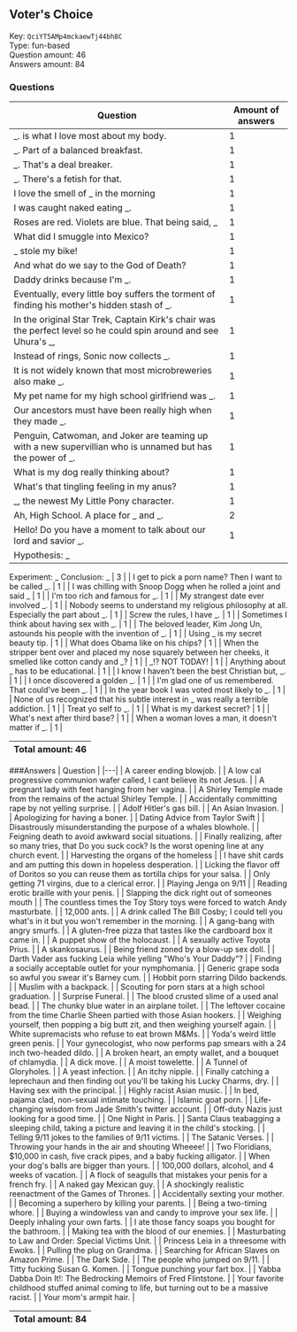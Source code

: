 ## Voter's Choice
Key: `QciYT5AMp4mckaewTj44bh8C`  
Type: fun-based  
Question amount: 46  
Answers amount: 84
### Questions
| Question | Amount of answers |
|---|---|
| _. is what I love most about my body. | 1 |
| _. Part of a balanced breakfast. | 1 |
| _. That's a deal breaker. | 1 |
| _. There's a fetish for that. | 1 |
| I love the smell of _ in the morning | 1 |
| I was caught naked eating _. | 1 |
| Roses are red. Violets are blue. That being said, _ | 1 |
| What did I smuggle into Mexico? | 1 |
| _ stole my bike! | 1 |
| And what do we say to the God of Death? | 1 |
| Daddy drinks because I'm _. | 1 |
| Eventually, every little boy suffers the torment of finding his mother's hidden stash of _. | 1 |
| In the original Star Trek, Captain Kirk's chair was the perfect level so he could spin around and see Uhura's _, | 1 |
| Instead of rings, Sonic now collects _. | 1 |
| It is not widely known that most microbreweries also make _. | 1 |
| My pet name for my high school girlfriend was _. | 1 |
| Our ancestors must have been really high when they made _. | 1 |
| Penguin, Catwoman, and Joker are teaming up with a new supervillian who is unnamed but has the power of _. | 1 |
| What is my dog really thinking about? | 1 |
| What's that tingling feeling in my anus? | 1 |
| _, the newest My Little Pony character. | 1 |
| Ah, High School. A place for _ and _. | 2 |
| Hello! Do you have a moment to talk about our lord and savior _. | 1 |
| Hypothesis: _
Experiment: _
Conclusion: _ | 3 |
| I get to pick a porn name? Then I want to be called _. | 1 |
| I was chilling with Snoop Dogg when he rolled a joint and said _ | 1 |
| I'm too rich and famous for _. | 1 |
| My strangest date ever involved _. | 1 |
| Nobody seems to understand my religious philosophy at all. Especially the part about _. | 1 |
| Screw the rules, I have _. | 1 |
| Sometimes I think about having sex with _. | 1 |
| The beloved leader, Kim Jong Un, astounds his people with the invention of _. | 1 |
| Using _ is my secret beauty tip. | 1 |
| What does Obama like on his chips? | 1 |
| When the stripper bent over and placed my nose squarely between her cheeks, it smelled like cotton candy and _? | 1 |
| _!? NOT TODAY! | 1 |
| Anything about _ has to be educational. | 1 |
| I know I haven't been the best Christian but, _. | 1 |
| I once discovered a golden _. | 1 |
| I'm glad one of us remembered. That could've been _. | 1 |
| In the year book I was voted most likely to _. | 1 |
| None of us recognized that his subtle interest in _ was really a terrible addiction. | 1 |
| Treat yo self to _. | 1 |
| What is my darkest secret? | 1 |
| What's next after third base? | 1 |
| When a woman loves a man, it doesn't matter if _. | 1 |

|Total amount: 46|
|---|

###Answers
| Question |
|---|
| A career ending blowjob. |
| A low cal progressive communion wafer called, I cant believe its not Jesus. |
| A pregnant lady with feet hanging from her vagina. |
| A Shirley Temple made from the remains of the actual Shirley Temple. |
| Accidentally committing rape by not yelling surprise. |
| Adolf Hitler's gas bill. |
| An Asian Invasion. |
| Apologizing for having a boner. |
| Dating Advice from Taylor Swift |
| Disastrously misunderstanding the purpose of a whales blowhole. |
| Feigning death to avoid awkward social situations. |
| Finally realizing, after so many tries, that Do you suck cock? Is the worst opening line at any church event. |
| Harvesting the organs of the homeless |
| I have shit cards and am putting this down in hopeless desperation. |
| Licking the flavor off of Doritos so you can reuse them as tortilla chips for your salsa. |
| Only getting 71 virgins, due to a clerical error. |
| Playing Jenga on 9/11 |
| Reading erotic braille with your penis. |
| Slapping the dick right out of someones mouth |
| The countless times the Toy Story toys were forced to watch Andy masturbate. |
| 12,000 ants. |
| A drink called The Bill Cosby; I could tell you what's in it but you won't remember in the morning. |
| A gang-bang with angry smurfs. |
| A gluten-free pizza that tastes like the cardboard box it came in. |
| A puppet show of the holocaust. |
| A sexually active Toyota Prius. |
| A skankosaurus. |
| Being friend zoned by a blow-up sex doll. |
| Darth Vader ass fucking Leia while yelling "Who's Your Daddy"? |
| Finding a socially acceptable outlet for your nymphomania. |
| Generic grape soda so awful you swear it's Barney cum. |
| Hobbit porn starring Dildo backends. |
| Muslim with a backpack. |
| Scouting for porn stars at a high school graduation. |
| Surprise Funeral. |
| The blood crusted slime of a used anal bead. |
| The chunky blue water in an airplane toilet. |
| The leftover cocaine from the time Charlie Sheen partied with those Asian hookers. |
| Weighing yourself, then popping a big butt zit, and then weighing yourself again. |
| White supremacists who refuse to eat brown M&Ms. |
| Yoda's weird little green penis. |
| Your gynecologist, who now performs pap smears with a 24 inch two-headed dildo. |
| A broken heart, an empty wallet, and a bouquet of chlamydia. |
| A dick move. |
| A moist towelette. |
| A Tunnel of Gloryholes. |
| A yeast infection. |
| An itchy nipple. |
| Finally catching a leprechaun and then finding out you'll be taking his Lucky Charms, dry. |
| Having sex with the principal. |
| Highly racist Asian music. |
| In bed, pajama clad, non-sexual intimate touching. |
| Islamic goat porn. |
| Life-changing wisdom from Jade Smith's twitter account. |
| Off-duty Nazis just looking for a good time. |
| One Night in Paris. |
| Santa Claus teabagging a sleeping child, taking a picture and leaving it in the child's stocking. |
| Telling 9/11 jokes to the families of 9/11 victims. |
| The Satanic Verses. |
| Throwing your hands in the air and shouting Wheeee! |
| Two Floridians, $10,000 in cash, five crack pipes, and a baby fucking alligator. |
| When your dog's balls are bigger than yours. |
| 100,000 dollars, alcohol, and 4 weeks of vacation. |
| A flock of seagulls that mistakes your penis for a french fry. |
| A naked gay Mexican guy. |
| A shockingly realistic reenactment of the Games of Thrones. |
| Accidentally sexting your mother. |
| Becoming a superhero by killing your parents. |
| Being a two-timing whore. |
| Buying a windowless van and candy to improve your sex life. |
| Deeply inhaling your own farts. |
| I ate those fancy soaps you bought for the bathroom. |
| Making tea with the blood of our enemies. |
| Masturbating to Law and Order: Special Victims Unit. |
| Princess Leia in a threesome with Ewoks. |
| Pulling the plug on Grandma. |
| Searching for African Slaves on Amazon Prime. |
| The Dark Side. |
| The people who jumped on 9/11. |
| Titty fucking Susan G. Komen. |
| Tongue punching your fart box. |
| Yabba Dabba Doin It!: The Bedrocking Memoirs of Fred Flintstone. |
| Your favorite childhood stuffed animal coming to life, but turning out to be a massive racist. |
| Your mom's armpit hair. |

|Total amount: 84|
|---|